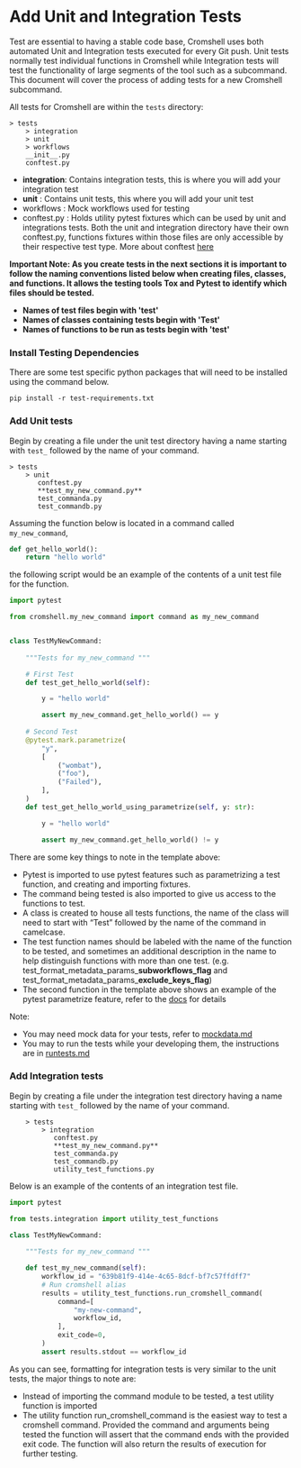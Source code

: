 # Add Unit and Integration Tests

Test are essential to having a stable code base, Cromshell uses both automated Unit and 
Integration tests executed for every Git push. Unit tests normally test individual 
functions in Cromshell while Integration tests will test the functionality of large 
segments of the tool such as a subcommand. This document will cover the process
of adding tests for a new Cromshell subcommand. 

All tests for Cromshell are within the `tests` directory:
```
> tests
    > integration
    > unit
    > workflows
    __init__.py
    conftest.py 
```
- **integration**: Contains integration tests, this is where you will add your integration test
- **unit** : Contains unit tests, this where you will add your unit test
- workflows : Mock workflows used for testing 
- conftest.py : Holds utility pytest fixtures which can be used by unit and integrations tests. Both the unit and integration directory have their own conftest.py, functions fixtures within those files are only accessible by their respective test type. More about conftest [here](https://docs.pytest.org/en/6.2.x/fixture.html)

**Important Note: As you create tests in the next sections it is important to follow the naming 
conventions listed below when creating files, classes, and functions. 
It allows the testing tools Tox and Pytest to identify which files should be tested.** 
- **Names of test files begin with 'test'**
- **Names of classes containing tests begin with 'Test'**  
- **Names of functions to be run as tests begin with 'test'**  

### Install Testing Dependencies
There are some test specific python packages that will need to be installed using 
the command below.
```shell
pip install -r test-requirements.txt
```
### Add Unit tests

Begin by creating a file under the unit test directory having a name starting 
with `test_` followed by the name of your command. 

```
> tests
    > unit
       conftest.py
       **test_my_new_command.py**
       test_commanda.py
       test_commandb.py
```

Assuming the function below is located in a command called `my_new_command`, 
```python
def get_hello_world():
    return "hello world"
```

the following script would be an example of the contents of a unit test 
file for the function.  
```python
import pytest

from cromshell.my_new_command import command as my_new_command


class TestMyNewCommand:
    
    """Tests for my_new_command """

    # First Test
    def test_get_hello_world(self):

        y = "hello world"

        assert my_new_command.get_hello_world() == y
    
    # Second Test
    @pytest.mark.parametrize(        
        "y",
        [
            ("wombat"),
            ("foo"),
            ("Failed"),
        ],
    )
    def test_get_hello_world_using_parametrize(self, y: str):

        y = "hello world"

        assert my_new_command.get_hello_world() != y
```

There are some key things to note in the template above:
- Pytest is imported to use pytest features such as parametrizing a test function, 
and creating and importing fixtures. 
- The command being tested is also imported to give us access to the functions to test. 
- A class is created to house all tests functions, the name of the class will need to 
start with “Test” followed by the name of the command in camelcase.
- The test function names should be labeled with the name of the function to be tested, 
and sometimes an additional description in the name to help distinguish functions with 
more than one test. (e.g. test_format_metadata_params_**subworkflows_flag** and 
test_format_metadata_params_**exclude_keys_flag**)
- The second function in the template above shows an example of the pytest parametrize 
feature, refer to the [docs](https://docs.pytest.org/en/6.2.x/parametrize.html) for details

Note:
- You may need mock data for your tests, refer to [mockdata.md](../developer_docs/mockdata.md)
- You may to run the tests while your developing them, the instructions are in [runtests.md](../developer_docs/runtests.md) 

### Add Integration tests

Begin by creating a file under the integration test directory having a name starting 
with `test_` followed by the name of your command. 
```
    > tests
        > integration
           conftest.py
           **test_my_new_command.py**
           test_commanda.py
           test_commandb.py
           utility_test_functions.py
```

Below is an example of the contents of an integration test file. 

```python
import pytest

from tests.integration import utility_test_functions

class TestMyNewCommand:
    
    """Tests for my_new_command """

    def test_my_new_command(self):
        workflow_id = "639b81f9-414e-4c65-8dcf-bf7c57ffdff7"
        # Run cromshell alias
        results = utility_test_functions.run_cromshell_command(
            command=[
                "my-new-command",
                workflow_id,
            ],
            exit_code=0,
        )
        assert results.stdout == workflow_id
```

As you can see, formatting for integration tests is very similar to the unit tests, 
the major things to note are:
- Instead of importing the command module to be tested, a test utility function is imported
- The utility function run_cromshell_command is the easiest way to test a cromshell 
command. Provided the command and arguments being tested the function will assert that 
the command ends with the provided exit code. The function will also return the results 
of execution for further testing. 

